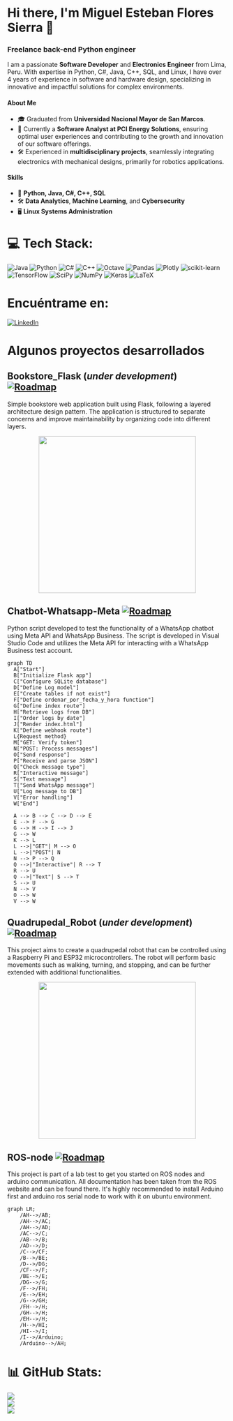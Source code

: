 # Hi there, I'm Miguel Esteban Flores Sierra 👋
### Freelance back-end Python engineer

I am a passionate **Software Developer** and **Electronics Engineer** from Lima, Peru. With expertise in Python, C#, Java, C++, SQL, and Linux, I have over 4 years of experience in software and hardware design, specializing in innovative and impactful solutions for complex environments.

#### About Me
- 🎓 Graduated from **Universidad Nacional Mayor de San Marcos**.
- 💼 Currently a **Software Analyst at PCI Energy Solutions**, ensuring optimal user experiences and contributing to the growth and innovation of our software offerings.
- 🛠️ Experienced in **multidisciplinary projects**, seamlessly integrating electronics with mechanical designs, primarily for robotics applications.

#### Skills
- 🐍 **Python, Java, C#, C++, SQL**
- 🛠️ **Data Analytics**, **Machine Learning**, and **Cybersecurity**
- 🖥️ **Linux Systems Administration**

# 💻 Tech Stack:
![Java](https://img.shields.io/badge/java-%23ED8B00.svg?style=plastic&logo=java&logoColor=white) ![Python](https://img.shields.io/badge/python-3670A0?style=plastic&logo=python&logoColor=ffdd54) ![C#](https://img.shields.io/badge/c%23-%23239120.svg?style=plastic&logo=c-sharp&logoColor=white) ![C++](https://img.shields.io/badge/c++-%2300599C.svg?style=plastic&logo=c%2B%2B&logoColor=white)  ![Octave](https://img.shields.io/badge/OCTAVE-darkblue?style=plastic&logo=octave&logoColor=fcd683)  ![Pandas](https://img.shields.io/badge/pandas-%23150458.svg?style=plastic&logo=pandas&logoColor=white) ![Plotly](https://img.shields.io/badge/Plotly-%233F4F75.svg?style=plastic&logo=plotly&logoColor=white) ![scikit-learn](https://img.shields.io/badge/scikit--learn-%23F7931E.svg?style=plastic&logo=scikit-learn&logoColor=white) ![TensorFlow](https://img.shields.io/badge/TensorFlow-%23FF6F00.svg?style=plastic&logo=TensorFlow&logoColor=white) ![SciPy](https://img.shields.io/badge/SciPy-%230C55A5.svg?style=plastic&logo=scipy&logoColor=%white) ![NumPy](https://img.shields.io/badge/numpy-%23013243.svg?style=plastic&logo=numpy&logoColor=white) ![Keras](https://img.shields.io/badge/Keras-%23D00000.svg?style=plastic&logo=Keras&logoColor=white) ![LaTeX](https://img.shields.io/badge/latex-%23008080.svg?style=plastic&logo=latex&logoColor=white)

# Encuéntrame en:
[![LinkedIn](https://img.shields.io/badge/LinkedIn-miguel-0077B5?style=for-the-badge&logo=linkedin&logoColor=white&labelColor=101010)](https://www.linkedin.com/in/miguel-esteban-flores-sierra)
</br>

# Algunos proyectos desarrollados
## Bookstore_Flask (_under development_) [![Roadmap](https://img.shields.io/github/stars/m1guel17/Bookstore_Flask?label=Bookstore_Flask&style=social)](https://github.com/m1guel17/Bookstore_Flask)
Simple bookstore web application built using Flask, following a layered architecture design pattern. The application is structured to separate concerns and improve maintainability by organizing code into different layers.
<p align="center">
<img src="https://github.com/user-attachments/assets/c6e89c40-8455-46d6-ae21-a6c64c440c30" height="360">
</p>

## Chatbot-Whatsapp-Meta [![Roadmap](https://img.shields.io/github/stars/m1guel17/Chatbot-Whatsapp-Meta?label=Chatbot-Whatsapp-Meta&style=social)](https://github.com/m1guel17/Chatbot-Whatsapp-Meta)
Python script developed to test the functionality of a WhatsApp chatbot using Meta API and WhatsApp Business. The script is developed in Visual Studio Code and utilizes the Meta API for interacting with a WhatsApp Business test account.
```mermaid
graph TD
  A["Start"]
  B["Initialize Flask app"]
  C["Configure SQLite database"]
  D["Define Log model"]
  E["Create tables if not exist"]
  F["Define ordenar_por_fecha_y_hora function"]
  G["Define index route"]
  H["Retrieve logs from DB"]
  I["Order logs by date"]
  J["Render index.html"]
  K["Define webhook route"]
  L{Request method}
  M["GET: Verify token"]
  N["POST: Process messages"]
  O["Send response"]
  P["Receive and parse JSON"]
  Q["Check message type"]
  R["Interactive message"]
  S["Text message"]
  T["Send WhatsApp message"]
  U["Log message to DB"]
  V["Error handling"]
  W["End"]

  A --> B --> C --> D --> E
  E --> F --> G
  G --> H --> I --> J
  G --> W
  K --> L
  L -->|"GET"| M --> O
  L -->|"POST"| N
  N --> P --> Q
  Q -->|"Interactive"| R --> T
  R --> U
  Q -->|"Text"| S --> T
  S --> U
  N --> V
  O --> W
  V --> W
```

## Quadrupedal_Robot (_under development_) [![Roadmap](https://img.shields.io/github/stars/m1guel17/Quadrupedal_Robot?label=Quadrupedal_Robot&style=social)](https://github.com/m1guel17/Quadrupedal_Robot)
This project aims to create a quadrupedal robot that can be controlled using a Raspberry Pi and ESP32 microcontrollers. The robot will perform basic movements such as walking, turning, and stopping, and can be further extended with additional functionalities.
<p align="center">
<img src="https://github.com/user-attachments/assets/fb4d6924-da4f-4aa2-9c81-be8eec2a9ae3" height="360">
</p>

## ROS-node [![Roadmap](https://img.shields.io/github/stars/m1guel17/ROS-node?label=ROS-node&style=social)](https://github.com/m1guel17/ROS-node)
This project is part of a lab test to get you started on ROS nodes and arduino communication. All documentation has been taken from the ROS website and can be found there. It's highly recommended to install Arduino first and arduino ros serial node to work with it on ubuntu environment.
```mermaid
graph LR;
    /AH-->/AB;
    /AH-->/AC;
    /AH-->/AD;
    /AC-->/C;
    /AB-->/B;
    /AD-->/D;
    /C-->/CF;
    /B-->/BE;
    /D-->/DG;
    /CF-->/F;
    /BE-->/E;
    /DG-->/G;
    /F-->/FH;
    /E-->/EH;
    /G-->/GH;
    /FH-->/H;
    /GH-->/H;
    /EH-->/H;
    /H-->/HI;
    /HI-->/I;
    /I-->/Arduino;
    /Arduino-->/AH;
```

# 📊 GitHub Stats:
![](https://github-readme-stats.vercel.app/api?username=m1guel17&theme=dark&hide_border=false&include_all_commits=false&count_private=false)<br/>
![](https://github-readme-streak-stats.herokuapp.com/?user=m1guel17&theme=dark&hide_border=false)<br/>
![](https://github-readme-stats.vercel.app/api/top-langs/?username=m1guel17&theme=dark&hide_border=false&include_all_commits=false&count_private=false&layout=compact)
